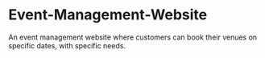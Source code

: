# Event-Management-Website
An event management website where customers can book their venues on specific dates, with specific needs.
